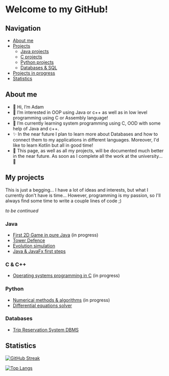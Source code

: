 # Welcome to my GitHub!

## Navigation

- [About me](#about-me)
- [Projects](#my-projects)
  - [Java projects](#java)
  - [C projects](#c--c)
  - [Python projects](#python)
  - [Databases & SQL](#databases)
- [Projects in progress](#projects-in-progress)
- [Statistics](#statistics)

## About me

- 👋 Hi, I’m Adam
- 👀 I’m interested in OOP using Java or c++ as well as in low level programming using C or Assembly language!
- 🌱 I’m currently learning system programming using C, OOD with some help of Java and c++.
- ✨ In the near future I plan to learn more about Databases and how to connect them to my applications in different
  languages. Moreover, I'd like to learn Kotlin but all in good time!
- :speech_balloon: This page, as well as all my projects, will be documented much better in the near future. As soon as I complete all the work at the university... :thinking:

## My projects

This is just a begging... I have a lot of ideas and interests, but what I currently don't have is time... However,
programming is my passion, so I'll always find some time to write a couple lines of code ;)

*to be continued*
### Java
- [First 2D Game in pure Java](https://github.com/Errno-404/Java2DGame) (in progress)
- [Tower Defence](https://github.com/Errno-404/tower-defence)
- [Evolution simulation](https://github.com/Errno-404/evolution-simulation)
- [Java & JavaFx first steps](https://github.com/Errno-404/first-javafx-project)
### C & C++
- [Operating systems programming in C](https://github.com/Errno-404/operating-systems) (in progress)
### Python
- [Numerical methods & algorithms](https://github.com/Errno-404/mownit) (in progress)
- [Differential equations solver](https://github.com/Errno-404/first-javafx-project)
### Databases
- [Trip Reservation System DBMS](https://github.com/Errno-404/oracle_dbms)


## Statistics

[![GitHub Streak](http://github-readme-streak-stats.herokuapp.com?user=Errno-404&theme=blood&border_radius=5)](#statistics)

[![Top Langs](https://github-readme-stats.vercel.app/api/top-langs/?username=Errno-404)](#statistics)

